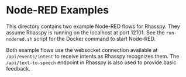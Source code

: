 # Node-RED Examples

This directory contains two example Node-RED flows for Rhasspy. They assume Rhasspy is running on the localhost at port 12101. See the `run-nodered.sh` script for the Docker command to start Node-RED.

Both example flows use the websocket connection available at `/api/events/intent` to receive intents as Rhasspy recognizes them. The `/api/text-to-speech` endpoint in Rhasspy is also used to provide basic feedback.
